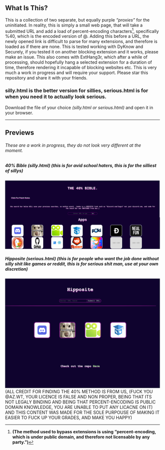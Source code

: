 ## What Is This?    

This is a collection of two separate, but equally purple *“proxies”* for the uninitiated. In reality, this is simply a small web page, that will take a submitted URL and add a load of percent-encoding characters[^1], specifically %40, which is the encoded version of @. Adding this before a URL, the newly opened link is difficult to parse for many extensions, and therefore is loaded as if there are none. This is tested working with DyKnow and Securely, if you tested it on another blocking extension	and it works, please make an issue. This also comes with ExtHang3r, which after a while of processing, should hopefully hang a selected extension for a duration of time, therefore rendering it incapable of blocking websites etc. This is very much a work in progress and will require your support. Please star this repository and share it with your friends.    
 
 [^1]: **(The method used to bypass extensions is using “percent-encoding, which is under public domain, and therefore not licensable by any party.”)**





### silly.html is the better version for sillies, serious.html is for when you need it to actually look serious.


Download the file of your choice *(silly.html or serious.html)* and open it in your browser.


---


## Previews


###### These are a work in progress, they do not look very different at the moment.



##### 40% Bible (silly.html) (this is for avid school haters, this is for the silliest of sillys)


![alt text](/Ex1.png "Example 1")


##### Hipposite (serious.html)  (this is for people who want the job done without silly shit like games or reddit, this is for serious shit man, use at your own discretion) 


![alt text](/ex2.png "Example 2")
(ALL CREDIT FOR FINDING THE 40% METHOD IS FROM US, (FUCK YOU @AZ.WT, YOUR LICENCE IS FALSE AND NON PROPER, BEING THAT ITS NOT LEGALY BINDING AND BEING THAT PERCENT-ENCODING IS PUBLIC DOMAIN KNOWLEDGE, YOU ARE UNABLE TO PUT ANY LICACNE ON IT) AND THIS CONTENT WAS MADE FOR THE SOLE PURPOUSE OF MAKING IT EASIER TO FUCK UP YOUR GRADES, AND MAKE YOU HAPPY)
